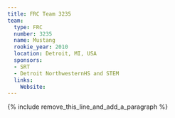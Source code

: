 ```yaml
---
title: FRC Team 3235
team:
  type: FRC
  number: 3235
  name: Mustang
  rookie_year: 2010
  location: Detroit, MI, USA
  sponsors:
  - SRT
  - Detroit NorthwesternHS and STEM
  links:
    Website:
---
```


{% include remove_this_line_and_add_a_paragraph %}